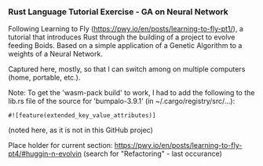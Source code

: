 ### Rust Language Tutorial Exercise - GA on Neural Network

Following Learning to Fly (https://pwy.io/en/posts/learning-to-fly-pt1/), a
tutorial that introduces Rust through the building of a project to evolve feeding Boids.
Based on a simple application of a Genetic Algorithm to a weights of a Neural Network.

Captured here, mostly, so that I can switch among on multiple computers (home, portable, etc.).

Note: To get the 'wasm-pack build' to work, I had to add the following to the lib.rs file of
the source for 'bumpalo-3.9.1' (in ~/.cargo/registry/src/...):

`#![feature(extended_key_value_attributes)]`

(noted here, as it is not in this GitHub projec)

Place holder for current section:
https://pwy.io/en/posts/learning-to-fly-pt4/#huggin-n-evolvin
(search for "Refactoring" - last occurance)